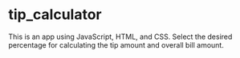 # tip_calculator
This is an app using JavaScript, HTML, and CSS. Select the desired percentage for calculating the tip amount and overall bill amount. 
